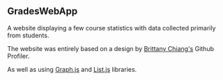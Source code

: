## GradesWebApp

A website displaying a few course statistics with data collected primarily from students.

The website was entirely based on a design by [Brittany Chiang's](https://brittanychiang.com/) Github Profiler.

As well as using [Graph.js](https://www.chartjs.org/) and [List.js](https://listjs.com/) libraries. 
